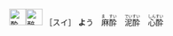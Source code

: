 <img src="https://glyphwiki.org/glyph/u9154.svg" alt="酔" height="30"><img src="https://glyphwiki.org/glyph/u9189.svg" alt="醉" height="30">
［スイ］ **よ**う　<ruby>麻酔<rt>ま　すい</rt></ruby>　<ruby>泥酔<rt>でいすい</rt></ruby>　<ruby>心酔<rt>しんすい</rt></ruby>　

